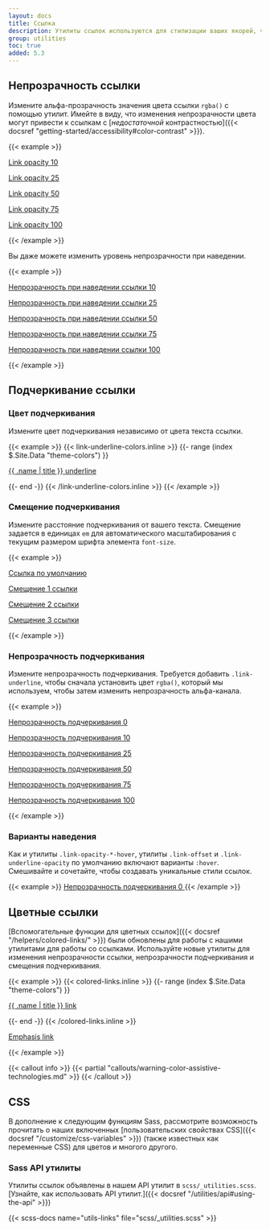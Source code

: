```yaml
---
layout: docs
title: Ссылка
description: Утилиты ссылок используются для стилизации ваших якорей, чтобы настроить их цвет, непрозрачность, смещение подчеркивания, цвет подчеркивания и многое другое.
group: utilities
toc: true
added: 5.3
---
```


## Непрозрачность ссылки

Измените альфа-прозрачность значения цвета ссылки `rgba()` с помощью утилит. Имейте в виду, что изменения непрозрачности цвета могут привести к ссылкам с [*недостаточной* контрастностью]({{< docsref "getting-started/accessibility#color-contrast" >}}).

{{< example >}}
<p><a class="link-opacity-10" href="#">Link opacity 10</a></p>
<p><a class="link-opacity-25" href="#">Link opacity 25</a></p>
<p><a class="link-opacity-50" href="#">Link opacity 50</a></p>
<p><a class="link-opacity-75" href="#">Link opacity 75</a></p>
<p><a class="link-opacity-100" href="#">Link opacity 100</a></p>
{{< /example >}}

Вы даже можете изменить уровень непрозрачности при наведении.

{{< example >}}
<p><a class="link-opacity-10-hover" href="#">Непрозрачность при наведении ссылки 10</a></p>
<p><a class="link-opacity-25-hover" href="#">Непрозрачность при наведении ссылки 25</a></p>
<p><a class="link-opacity-50-hover" href="#">Непрозрачность при наведении ссылки 50</a></p>
<p><a class="link-opacity-75-hover" href="#">Непрозрачность при наведении ссылки 75</a></p>
<p><a class="link-opacity-100-hover" href="#">Непрозрачность при наведении ссылки 100</a></p>
{{< /example >}}

## Подчеркивание ссылки

### Цвет подчеркивания

Измените цвет подчеркивания независимо от цвета текста ссылки.

{{< example >}}
{{< link-underline-colors.inline >}}
{{- range (index $.Site.Data "theme-colors") }}
<p><a href="#" class="link-underline-{{ .name }}">{{ .name | title }} underline</a></p>
{{- end -}}
{{< /link-underline-colors.inline >}}
{{< /example >}}

### Смещение подчеркивания

Измените расстояние подчеркивания от вашего текста. Смещение задается в единицах `em` для автоматического масштабирования с текущим размером шрифта элемента `font-size`.

{{< example >}}
<p><a href="#">Ссылка по умолчанию</a></p>
<p><a class="link-offset-1" href="#">Смещение 1 ссылки</a></p>
<p><a class="link-offset-2" href="#">Смещение 2 ссылки</a></p>
<p><a class="link-offset-3" href="#">Смещение 3 ссылки</a></p>
{{< /example >}}

### Непрозрачность подчеркивания

Измените непрозрачность подчеркивания. Требуется добавить `.link-underline`, чтобы сначала установить цвет `rgba()`, который мы используем, чтобы затем изменить непрозрачность альфа-канала.

{{< example >}}
<p><a class="link-offset-2 link-underline link-underline-opacity-0" href="#">Непрозрачность подчеркивания 0</a></p>
<p><a class="link-offset-2 link-underline link-underline-opacity-10" href="#">Непрозрачность подчеркивания 10</a></p>
<p><a class="link-offset-2 link-underline link-underline-opacity-25" href="#">Непрозрачность подчеркивания 25</a></p>
<p><a class="link-offset-2 link-underline link-underline-opacity-50" href="#">Непрозрачность подчеркивания 50</a></p>
<p><a class="link-offset-2 link-underline link-underline-opacity-75" href="#">Непрозрачность подчеркивания 75</a></p>
<p><a class="link-offset-2 link-underline link-underline-opacity-100" href="#">Непрозрачность подчеркивания 100</a></p>
{{< /example >}}

### Варианты наведения

Как и утилиты `.link-opacity-*-hover`, утилиты `.link-offset` и `.link-underline-opacity` по умолчанию включают варианты `:hover`. Смешивайте и сочетайте, чтобы создавать уникальные стили ссылок.

{{< example >}}
<a class="link-offset-2 link-offset-3-hover link-underline link-underline-opacity-0 link-underline-opacity-75-hover" href="#">
  Непрозрачность подчеркивания 0
</a>
{{< /example >}}

## Цветные ссылки

[Вспомогательные функции для цветных ссылок]({{< docsref "/helpers/colored-links/" >}}) были обновлены для работы с нашими утилитами для работы со ссылками. Используйте новые утилиты для изменения непрозрачности ссылки, непрозрачности подчеркивания и смещения подчеркивания.

{{< example >}}
{{< colored-links.inline >}}
{{- range (index $.Site.Data "theme-colors") }}
<p><a href="#" class="link-{{ .name }} link-offset-2 link-underline-opacity-25 link-underline-opacity-100-hover">{{ .name | title }} link</a></p>
{{- end -}}
{{< /colored-links.inline >}}
<p><a href="#" class="link-body-emphasis link-offset-2 link-underline-opacity-25 link-underline-opacity-75-hover">Emphasis link</a></p>
{{< /example >}}

{{< callout info >}}
{{< partial "callouts/warning-color-assistive-technologies.md" >}}
{{< /callout >}}

## CSS

В дополнение к следующим функциям Sass, рассмотрите возможность прочитать о наших включенных [пользовательских свойствах CSS]({{< docsref "/customize/css-variables" >}}) (также известных как переменные CSS) для цветов и многого другого.

### Sass API утилиты

Утилиты ссылок объявлены в нашем API утилит в `scss/_utilities.scss`. [Узнайте, как использовать API утилит.]({{< docsref "/utilities/api#using-the-api" >}})

{{< scss-docs name="utils-links" file="scss/_utilities.scss" >}}
